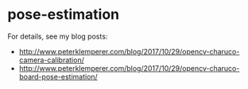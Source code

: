 # pose-estimation

For details, see my blog posts:
* http://www.peterklemperer.com/blog/2017/10/29/opencv-charuco-camera-calibration/
* http://www.peterklemperer.com/blog/2017/10/29/opencv-charuco-board-pose-estimation/

